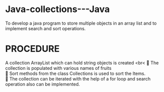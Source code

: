 # Java-collections---Java
To develop a java program to store multiple objects in an array list and to implement search and sort operations.
# PROCEDURE
A collection ArrayList which can hold string objects is created <br<
 The collection is populated with various names of fruits <br>
 Sort methods from the class Collections is used to sort the Items. <br>
 The collection can be iterated with the help of a for loop and search operation also can
be implemented.  <br>
